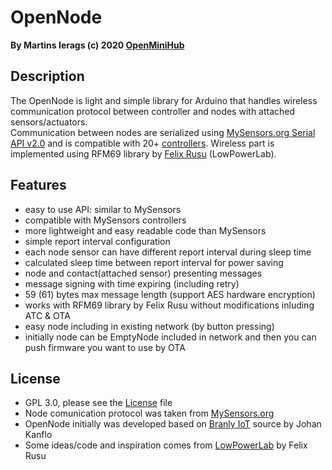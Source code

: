# OpenNode
**By Martins Ierags (c) 2020 [OpenMiniHub](http//www.openminihub.com)**

## Description
The OpenNode is light and simple library for Arduino that handles wireless communication protocol between controller and nodes with attached sensors/actuators.<br/>
Communication between nodes are serialized using [MySensors.org Serial API v2.0](https://www.mysensors.org/download/serial_api_20) and is compatible with 20+ [controllers](https://www.mysensors.org/controller). Wireless part is implemented using RFM69 library by <a href="https://github.com/LowPowerLab">Felix Rusu</a> (LowPowerLab).

## Features
- easy to use API: similar to MySensors
- compatible with MySensors controllers
- more lightweight and easy readable code than MySensors
- simple report interval configuration
- each node sensor can have different report interval during sleep time
- calculated sleep time between report interval for power saving
- node and contact(attached sensor) presenting messages
- message signing with time expiring (including retry)
- 59 (61) bytes max message length (support AES hardware encryption)
- works with RFM69 library by Felix Rusu without modifications inluding ATC & OTA
- easy node including in existing network (by button pressing)
- initially node can be EmptyNode included in network and then you can push firmware you want to use by OTA

## License
- GPL 3.0, please see the [License](https://github.com/openminihub/OpenNode/blob/master/LICENSE) file
- Node comunication protocol was taken from [MySensors.org](https://github.com/mysensors/MySensors)
- OpenNode initially was developed based on [Branly IoT](https://github.com/kanflo/branly-iot) source by Johan Kanflo
- Some ideas/code and inspiration comes from [LowPowerLab](http://LowPowerLab.com/contact) by Felix Rusu
